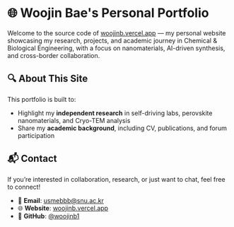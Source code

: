 # 🌐 Woojin Bae's Personal Portfolio

Welcome to the source code of [woojinb.vercel.app](https://woojinb.vercel.app) — my personal website showcasing my research, projects, and academic journey in Chemical & Biological Engineering, with a focus on nanomaterials, AI-driven synthesis, and cross-border collaboration.


## 🔍 About This Site

This portfolio is built to:
- Highlight my **independent research** in self-driving labs, perovskite nanomaterials, and Cryo-TEM analysis
- Share my **academic background**, including CV, publications, and forum participation

## 📬 Contact

If you’re interested in collaboration, research, or just want to chat, feel free to connect!

- 📧 **Email**: [usmebbb@snu.ac.kr](mailto:usmebbb@snu.ac.kr)  
- 🌐 **Website**: [woojinb.vercel.app](https://woojinb.vercel.app)  
- 🔗 **GitHub**: [@woojinb1](https://github.com/woojinb1)
